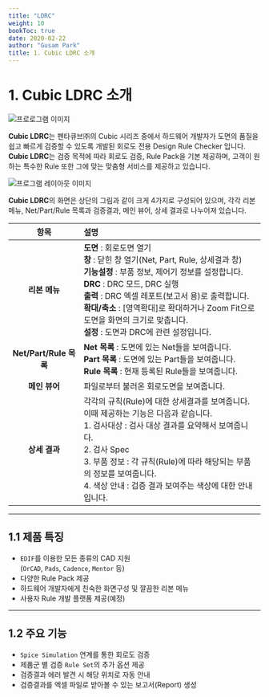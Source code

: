 ```yaml
---
title: "LDRC"
weight: 10
bookToc: true
date: 2020-02-22
author: "Gusam Park"
title: 1. Cubic LDRC 소개
---
```


# 1. Cubic LDRC 소개

![프로로그램 이미지](/ldrc/1.PNG)

**Cubic LDRC**는 펜타큐브㈜의 Cubic 시리즈 중에서 하드웨어 개발자가 도면의 품질을 쉽고 빠르게 검증할 수 있도록 개발된 회로도 전용 Design Rule Checker 입니다. **Cubic LDRC**는 검증 목적에 따라 회로도 검증, Rule Pack을 기본 제공하며, 고객이 원하는 특수한 Rule 또한 그에 맞는 맞춤형 서비스를 제공하고 있습니다.

![프로그램 레이아웃 이미지](/ldrc/2.png)

**Cubic LDRC**의 화면은 상단의 그림과 같이 크게 4가지로 구성되어 있으며, 각각 리본메뉴, Net/Part/Rule 목록과 검증결과, 메인 뷰어, 상세 결과로 나누어져 있습니다.

| 항목 | 설명 |
|:---:|:---|
|**리본 메뉴**|**도면** : 회로도면 열기<br/>**창** : 닫힌 창 열기(Net, Part, Rule, 상세결과 창)<br/>**기능설정** : 부품 정보, 제어기 정보를 설정합니다.<br/>**DRC** : DRC 모드, DRC 실행<br/>**출력** : DRC 엑셀 레포트(보고서 용)로 출력합니다.<br/>**확대/축소** : [영역확대]로 확대하거나 Zoom Fit으로 도면을 화면의 크기로 맞춥니다.<br/>**설정** : 도면과 DRC에 관련 설정입니다.|
|**Net/Part/Rule 목록**|**Net 목록** : 도면에 있는 Net들을 보여줍니다.<br/>**Part 목록** : 도면에 있는 Part들을 보여줍니다.<br/>**Rule 목록** : 현재 등록된 Rule들을 보여줍니다.|
|**메인 뷰어**|파일로부터 불러온 회로도면을 보여줍니다.|
|**상세 결과**|각각의 규칙(Rule)에 대한 상세결과를 보여줍니다.<br/>이때 제공하는 기능은 다음과 같습니다.<br/>1. 검사대상 : 검사 대상 결과를 요약해서 보여줍니다.<br/>2. 검사 Spec<br/>3. 부품 정보 : 각 규칙(Rule)에 따라 해당되는 부품의 정보를 보여줍니다.<br/>4. 색상 안내 : 검증 결과 보여주는 색상에 대한 안내입니다.|

---

## 1.1 제품 특징

* `EDIF`를 이용한 모든 종류의 CAD 지원<br/>(`OrCAD`, `Pads`, `Cadence`, `Mentor` 등)
* 다양한 Rule Pack 제공
* 하드웨어 개발자에게 친숙한 화면구성 및 깔끔한 리본 메뉴
* 사용자 Rule 개발 플랫폼 제공(예정)

---

## 1.2 주요 기능

* `Spice Simulation` 연계를 통한 회로도 검증
* 제품군 별 검증 `Rule Set`의 추가 옵션 제공
* 검증결과 에러 발견 시 해당 위치로 자동 안내
* 검증결과를 엑셀 파일로 받아볼 수 있는 보고서(Report) 생성
